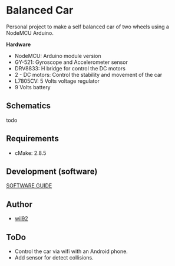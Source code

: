 # Balanced Car

Personal project to make a self balanced car of two wheels using a NodeMCU Arduino.

**Hardware**

- NodeMCU: Arduino module version
- GY-521: Gyroscope and Accelerometer sensor
- DRV8833: H bridge for control the DC motors
- 2 - DC motors: Control the stability and movement of the car
- L7805CV: 5 Volts voltage regulator
- 9 Volts battery

## Schematics

todo

## Requirements

- cMake: 2.8.5

## Development (software)

[SOFTWARE GUIDE](SOFTWARE.md)

## Author

- [wil92](https://github.com/wil92)

## ToDo

- Control the car via wifi with an Android phone.
- Add sensor for detect collisions.
